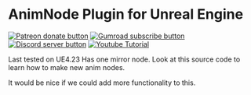 # AnimNode Plugin for Unreal Engine
<!-- BADGES/ -->
<span class="badge-patreon"><a href="https://www.patreon.com/studiostry" title="Donate to this project using Patreon"><img src="https://img.shields.io/badge/Patreon-donate-orange.svg?logo=patreon&longCache=true&style=popout-square" alt="Patreon donate button" /></a></span>
<span class="badge-gumroad"><a href="https://gum.co/RDDnp" title="Support development"><img src="https://img.shields.io/badge/Gumroad-Support-darkgreen.svg?logo=gumroad&longCache=true&style=popout-square" alt="Gumroad subscribe button" /></a></span>
<span class="badge-discord"><a href="https://discord.gg/CmgdEvw" title="Join on discord"><img src="https://img.shields.io/badge/Discord-Join-768ADC.svg?logo=discord&longCache=true&style=popout-square" alt="Discord server button" /></a></span>
<span class="badge-youtube"><a href="https://www.youtube.com/watch?v=SeA52BYK0hg" title="Watch Tutorial on Youtube"><img src="https://img.shields.io/badge/Tutorial-Video-F40000.svg?logo=youtube&longCache=true&style=popout-square" alt="Youtube Tutorial" /></a></span>

Last tested on UE4.23
Has one mirror node.
Look at this source code to learn how to make new anim nodes.

It would be nice if we could add more functionality to this.
